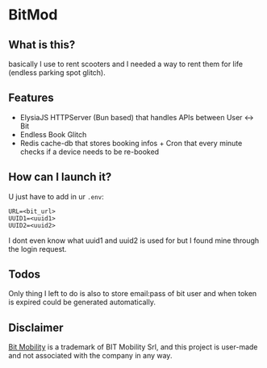 # BitMod

## What is this?
basically I use to rent scooters and I needed a way to rent them for life (endless parking spot glitch).

## Features

- ElysiaJS HTTPServer (Bun based) that handles APIs between User <-> Bit
- Endless Book Glitch
- Redis cache-db that stores booking infos + Cron that every minute checks if a device needs to be re-booked

## How can I launch it?
U just have to add in ur `.env`:

```
URL=<bit_url>
UUID1=<uuid1>
UUID2=<uuid2>
```

I dont even know what uuid1 and uuid2 is used for but I found mine through the login request.

## Todos

Only thing I left to do is also to store email:pass of bit user and when token is expired could be generated automatically.

## Disclaimer
[Bit Mobility](https://bitmobility.it/) is a trademark of BIT Mobility Srl, and this project is user-made and not associated with the company in any way.
